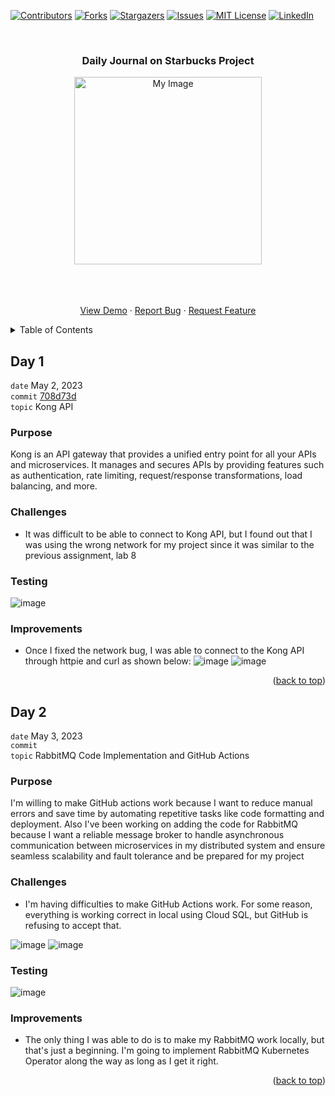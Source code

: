 <a name="readme-top"></a>

[![Contributors][contributors-shield]][contributors-url]
[![Forks][forks-shield]][forks-url]
[![Stargazers][stars-shield]][stars-url]
[![Issues][issues-shield]][issues-url]
[![MIT License][license-shield]][license-url]
[![LinkedIn][linkedin-shield]][linkedin-url]

<!-- PROJECT LOGO -->
<br />
  <h3 align="center">Daily Journal on Starbucks Project</h3>
<p align="center">
  <img src="https://user-images.githubusercontent.com/22685770/235343403-e84bb1f3-7153-4971-9972-9704c84ba812.jpg" alt="My Image" width="300" height="auto">
</p>

  <p align="center">
    <br />
    <br />
    <br />
    <a href="#">View Demo</a>
    ·
    <a href="https://github.com/shohinsan/starbucks-enterprise-n-tier/issues">Report Bug</a>
    ·
    <a href="https://github.com/shohinsan/starbucks-enterprise-n-tier/issues">Request Feature</a>
  </p>
</div>

<!-- TABLE OF CONTENTS -->
<details>
  <summary>Table of Contents</summary>
  <ol>
    <li><a href="#day-1">Day 1</a></li>
    <li><a href="#day-2">Day 2</a></li>
    <li><a href="#day-3">Day 3</a></li>
    <li><a href="#day-4">Day 4</a></li>
    <li><a href="#day-5">Day 5</a></li>
    <li><a href="#day-6">Day 6</a></li>
    <li><a href="#day-7">Day 7</a></li>
    <li><a href="#day-8">Day 8</a></li>
    <li><a href="#day-9">Day 9</a></li>
    <li><a href="#day-10">Day 10</a></li>
  </ol>
</details>

<!-- Daily Journals -->

## Day 1 

`date` May 2, 2023
<br />
`commit` [708d73d](https://github.com/shohinsan/starbucks-enterprise-n-tier/commit/708d73d33d45824df565edc9cf7dafbb289d6de4) 
<br />
`topic` Kong API

### Purpose
Kong is an API gateway that provides a unified entry point for all your APIs and microservices. It manages and secures APIs by providing features such as authentication, rate limiting, request/response transformations, load balancing, and more.

### Challenges
* It was difficult to be able to connect to Kong API, but I found out that I was using the wrong network for my project since it was similar to the previous assignment, lab 8

### Testing
![image](https://user-images.githubusercontent.com/22685770/235778488-7fb2326d-aa98-4f85-9311-ca04ea1a22cb.png)

### Improvements
* Once I fixed the network bug, I was able to connect to the Kong API through httpie and curl as shown below:
![image](https://user-images.githubusercontent.com/22685770/235778725-40b0e19b-a075-4cae-80f0-d1d29056508c.png)
![image](https://user-images.githubusercontent.com/22685770/235778791-0380f48f-d65d-4159-ba8b-5813c43503b2.png)

<p align="right">(<a href="#readme-top">back to top</a>)</p>

## Day 2

`date` May 3, 2023
<br />
`commit`
<br />
`topic` RabbitMQ Code Implementation and GitHub Actions

### Purpose

I'm willing to make GitHub actions work because I want to reduce manual errors and save time by automating repetitive tasks like code formatting and deployment. Also I've been working on adding the code for RabbitMQ because I want a reliable message broker to handle asynchronous communication between microservices in my distributed system and ensure seamless scalability and fault tolerance and be prepared for my project

### Challenges
* I'm having difficulties to make GitHub Actions work. For some reason, everything is working correct in local using Cloud SQL, but GitHub is refusing to accept that.

![image](https://user-images.githubusercontent.com/22685770/236125178-0634461d-debf-403a-ab66-6f1025c26a61.png)
![image](https://user-images.githubusercontent.com/22685770/236125100-8a1d144a-aae3-4dfa-974f-31fdaf1c86a2.png)

### Testing
![image](https://user-images.githubusercontent.com/22685770/236125070-2afafb79-8b84-4e90-a80e-ca1ab8f5504a.png)

### Improvements
* The only thing I was able to do is to make my RabbitMQ work locally, but that's just a beginning. I'm going to implement RabbitMQ Kubernetes Operator along the way as long as I get it right.

<p align="right">(<a href="#readme-top">back to top</a>)</p>


<!-- MARKDOWN LINKS & IMAGES -->
<!-- https://www.markdownguide.org/basic-syntax/#reference-style-links -->
[contributors-shield]: https://img.shields.io/github/contributors/shohinsan/readme.svg?style=for-the-badge
[contributors-url]: https://github.com/shohinsan/starbucks-enterprise-n-tier/graphs/contributors
[forks-shield]: https://img.shields.io/github/forks/shohinsan/readme.svg?style=for-the-badge
[forks-url]: https://github.com/shohinsan/starbucks-enterprise-n-tier/forks
[stars-shield]: https://img.shields.io/github/stars/shohinsan/readme.svg?style=for-the-badge
[stars-url]: https://github.com/shohinsan/starbucks-enterprise-n-tier/stargazers
[issues-shield]: https://img.shields.io/github/issues/shohinsan/readme.svg?style=for-the-badge
[issues-url]: https://github.com/shohinsan/starbucks-enterprise-n-tier/issues
[license-shield]: https://img.shields.io/github/license/shohinsan/readme.svg?style=for-the-badge
[license-url]: https://github.com/shohinsan/starbucks-enterprise-n-tier/blob/master/LICENSE
[linkedin-shield]: https://img.shields.io/badge/-LinkedIn-black.svg?style=for-the-badge&logo=linkedin&colorB=555
[linkedin-url]: https://www.linkedin.com/in/shohin-abdulkhamidov/
[product-screenshot]: ![starbucks](https://user-images.githubusercontent.com/22685770/235320606-cf6e5174-26f1-4a2e-97ec-a20b4daabc28.jpg)
